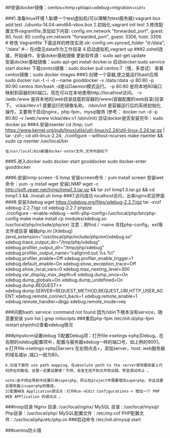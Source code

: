 ##安装docker镜像：centos+lnmp+phlapi+xdebug+migration+curl+

###1.准备linux环境
	1.新建一个test虚拟机(可以理解为test服务器):vagrant box add test ./ubuntu-14.04-amd64-vbox.box
	2.初始化:vagrant init test
	3.修改配置文件vagrantfile,添加如下内容:
	config.vm.network "forwarded_port", guest: 80, host: 80
	config.vm.network "forwarded_port", guest: 3306, host: 3306
	# 修改 Vagrantfile 下面这样的修改实测 ok:
	config.vm.synced_folder "d:/data", "/data"    #-- 在d盘见data作为工作目录
	4.启动虚拟机,vagrant up
###2.xshell连接，开始操作，安装doker基础镜像
更新软件源：sudo apt-get update  
安装docker基础镜像：sudo apt-get install docker.io
启动docker:sudo service start docker
下载centos镜像：sudo docker pull centos:7（慢，多尝试）
查看centos镜像：sudo docker images
###3.创建一个容器,使之能运行bash应用
	sudo docker run -t -i -d --name gooddocker -v /data:/data -p 80:80 -p 90:90 centos /bin/bash
	-d是以Daemon模式运行。
	-p 80:80 是将本地80端口映射到容器的80端口，现在可以在本地使用http://localhost访问。
	-v /web:/www 是将本地的/web目录挂载到容器的/www(容器配置的web目录)目录下。
	vckai/dev:v1 是要运行的镜像名称。
	/sbin/init 是容器运行后的系统初始化操作，主要用于启动nginx，php-fpm，mysql服务
	(参考： docker run -d -p 80:80 -v /web:/www vckai/dev:v1 /sbin/init)
	验证docker是否安装完毕：sudo docker ps
###4.安装nsenter
	 cd /tmp;
	 curl https://www.kernel.org/pub/linux/utils/util-linux/v2.24/util-linux-2.24.tar.gz | tar -zxf-;
	 cd util-linux-2.24;
	 ./configure --without-ncurses
	 make nsenter && sudo cp nsenter /usr/local/bin

	在/usr/local/bin新建docker-enter文件,文件内容如下
	
###5.进入docker
sudo docker-start gooddocker
sudo docker-enter gooddocker

###6.安装lnmp
screen -S lnmp
安装screen命令：yum install screen
安装wet命令：yum -y install wget
安装LNMP
wget -c http://soft.vpser.net/lnmp/lnmp1.3.tar.gz && tar zxf lnmp1.3.tar.gz && cd lnmp1.3 && ./install.sh lnmp
###7.访问成功
localhost访问，出来nginx欢迎界面
###8.安装Xdebug
	wget https://xdebug.org/files/xdebug-2.2.7.tgz
	tar -xvzf xdebug-2.2.7.tgz
	cd xdebug-2.2.7
	phpize   
	./configure --enable-xdebug  --with-php-config=/usr/local/php/bin/php-config
	make
	make install
	cp modules/xdebug.so /usr/local/php/include/php/ext
	注意：用find / -name 寻找php-config，ext等文件或目录
	编辑php.ini
	 [Xdebug]
	 zend_extension="/usr/local/php/include/php/ext/xdebug.so"  
	 xdebug.trace_output_dir="/tmp/php/xdebug"  
	 xdebug.profiler_output_dir="/tmp/php/xdebug"  
	 xdebug.profiler_output_name="callgrind.out.%s.%t"
	 xdebug.profiler_enable=Off
	 xdebug.profiler_enable_trigger=1
	 xdebug.default_enable=On
	 xdebug.show_exception_trace=Off
	 xdebug.show_local_vars=0
	 xdebug.max_nesting_level=300
	 xdebug.var_display_max_depth=6
	 xdebug.dump_once=On
	 xdebug.dump_globals=On
	 xdebug.dump_undefined=On
	 xdebug.dump.REQUEST=*
	 xdebug.dump.SERVER=REQUEST_METHOD,REQUEST_URI,HTTP_USER_AGENT
	 xdebug.remote_connect_back=1
	 xdebug.remote_enable=1
	 xdebug.remote_handler=dbgp
	 xdebug.remote_mode=req

###问题bash: service: command not found
因为/sbin下根本没有service，随意要安装
yum list | grep initscripts
###重启php-fpm
	/etc/init.d/php-fpm restart
	phpinfo()查看xdebug情况

###phpstorm设置debug
	1)配置Debug项：打开file->setings->php|Debug。在右侧的xdebug配置项中，配置与服务器xdebug一样的端口号，如上例的9001。
	a.打开file->setings->php|Servers 在右侧点击+，添加server，host: web服务器的域名或ip ,端口一般为80。
	
	b.勾选下面的 use path mapping，在absolute path to the server填写服务器上代码所在的路径。这里一定要设置哦！不然，会发生找不到文件而出错，导至调试终止 。
	
	note:由于网址导航中还要引用superphp，所以在project中需要增加superphp，并且设置在服务器上superphp的路径。
	3)配置WEB Application调试点：打开Run->Edit Configurations-> 增加一个 PHP WEB APPlication 的调试点 。
###lnmp目录
Nginx 目录: /usr/local/nginx/
MySQL 目录 : /usr/local/mysql/
Php目录：/usr/local/php/
MySQL配置文件：/etc/my.cnf
PHP配置文件：/usr/local/php/etc/php.ini
###启动命令
/etc/init.d/mysql start



###centos防火墙

